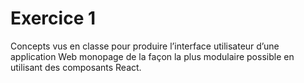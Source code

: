 # Exercice 1 

Concepts vus en classe pour produire l’interface utilisateur d’une application Web monopage de la façon la plus modulaire possible en utilisant des composants React.
